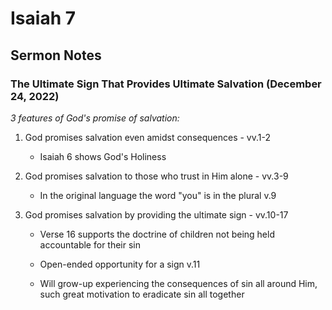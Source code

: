 # Isaiah 7

## Sermon Notes

### The Ultimate Sign That Provides Ultimate Salvation (December 24, 2022)

_3 features of God's promise of salvation:_

1. God promises salvation even amidst consequences - vv.1-2

    - Isaiah 6 shows God's Holiness

1. God promises salvation to those who trust in Him alone - vv.3-9

    - In the original language the word "you" is in the plural v.9

1. God promises salvation by providing the ultimate sign - vv.10-17

    - Verse 16 supports the doctrine of children not being held accountable for their sin

    - Open-ended opportunity for a sign v.11

    - Will grow-up experiencing the consequences of sin all around Him, such great motivation to eradicate sin all together